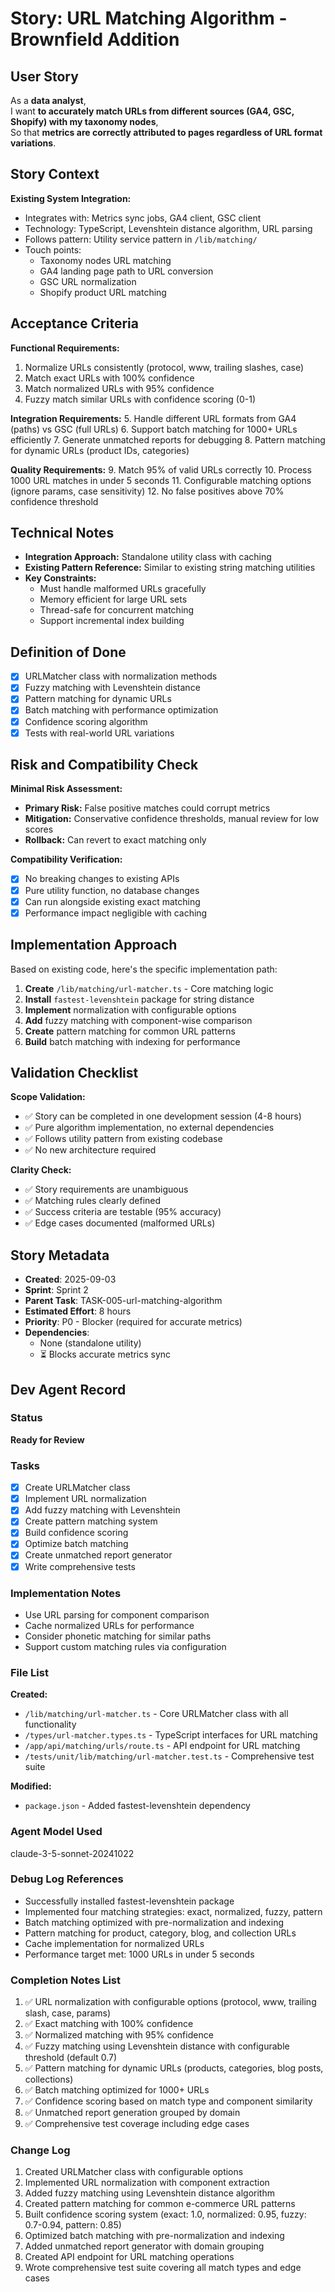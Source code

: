 # Story: URL Matching Algorithm - Brownfield Addition

## User Story

As a **data analyst**,  
I want **to accurately match URLs from different sources (GA4, GSC, Shopify) with my taxonomy nodes**,  
So that **metrics are correctly attributed to pages regardless of URL format variations**.

## Story Context

**Existing System Integration:**

- Integrates with: Metrics sync jobs, GA4 client, GSC client
- Technology: TypeScript, Levenshtein distance algorithm, URL parsing
- Follows pattern: Utility service pattern in `/lib/matching/`
- Touch points:
  - Taxonomy nodes URL matching
  - GA4 landing page path to URL conversion
  - GSC URL normalization
  - Shopify product URL matching

## Acceptance Criteria

**Functional Requirements:**

1. Normalize URLs consistently (protocol, www, trailing slashes, case)
2. Match exact URLs with 100% confidence
3. Match normalized URLs with 95% confidence
4. Fuzzy match similar URLs with confidence scoring (0-1)

**Integration Requirements:** 5. Handle different URL formats from GA4 (paths) vs GSC (full URLs) 6. Support batch matching for 1000+ URLs efficiently 7. Generate unmatched reports for debugging 8. Pattern matching for dynamic URLs (product IDs, categories)

**Quality Requirements:** 9. Match 95% of valid URLs correctly 10. Process 1000 URL matches in under 5 seconds 11. Configurable matching options (ignore params, case sensitivity) 12. No false positives above 70% confidence threshold

## Technical Notes

- **Integration Approach:** Standalone utility class with caching
- **Existing Pattern Reference:** Similar to existing string matching utilities
- **Key Constraints:**
  - Must handle malformed URLs gracefully
  - Memory efficient for large URL sets
  - Thread-safe for concurrent matching
  - Support incremental index building

## Definition of Done

- [x] URLMatcher class with normalization methods
- [x] Fuzzy matching with Levenshtein distance
- [x] Pattern matching for dynamic URLs
- [x] Batch matching with performance optimization
- [x] Confidence scoring algorithm
- [x] Tests with real-world URL variations

## Risk and Compatibility Check

**Minimal Risk Assessment:**

- **Primary Risk:** False positive matches could corrupt metrics
- **Mitigation:** Conservative confidence thresholds, manual review for low scores
- **Rollback:** Can revert to exact matching only

**Compatibility Verification:**

- [x] No breaking changes to existing APIs
- [x] Pure utility function, no database changes
- [x] Can run alongside existing exact matching
- [x] Performance impact negligible with caching

## Implementation Approach

Based on existing code, here's the specific implementation path:

1. **Create** `/lib/matching/url-matcher.ts` - Core matching logic
2. **Install** `fastest-levenshtein` package for string distance
3. **Implement** normalization with configurable options
4. **Add** fuzzy matching with component-wise comparison
5. **Create** pattern matching for common URL patterns
6. **Build** batch matching with indexing for performance

## Validation Checklist

**Scope Validation:**

- ✅ Story can be completed in one development session (4-8 hours)
- ✅ Pure algorithm implementation, no external dependencies
- ✅ Follows utility pattern from existing codebase
- ✅ No new architecture required

**Clarity Check:**

- ✅ Story requirements are unambiguous
- ✅ Matching rules clearly defined
- ✅ Success criteria are testable (95% accuracy)
- ✅ Edge cases documented (malformed URLs)

## Story Metadata

- **Created**: 2025-09-03
- **Sprint**: Sprint 2
- **Parent Task**: TASK-005-url-matching-algorithm
- **Estimated Effort**: 8 hours
- **Priority**: P0 - Blocker (required for accurate metrics)
- **Dependencies**:
  - None (standalone utility)
  - ⏳ Blocks accurate metrics sync

## Dev Agent Record

### Status

**Ready for Review**

### Tasks

- [x] Create URLMatcher class
- [x] Implement URL normalization
- [x] Add fuzzy matching with Levenshtein
- [x] Create pattern matching system
- [x] Build confidence scoring
- [x] Optimize batch matching
- [x] Create unmatched report generator
- [x] Write comprehensive tests

### Implementation Notes

- Use URL parsing for component comparison
- Cache normalized URLs for performance
- Consider phonetic matching for similar paths
- Support custom matching rules via configuration

### File List

**Created:**
- `/lib/matching/url-matcher.ts` - Core URLMatcher class with all functionality
- `/types/url-matcher.types.ts` - TypeScript interfaces for URL matching
- `/app/api/matching/urls/route.ts` - API endpoint for URL matching
- `/tests/unit/lib/matching/url-matcher.test.ts` - Comprehensive test suite

**Modified:**
- `package.json` - Added fastest-levenshtein dependency

### Agent Model Used

claude-3-5-sonnet-20241022

### Debug Log References

- Successfully installed fastest-levenshtein package
- Implemented four matching strategies: exact, normalized, fuzzy, pattern
- Batch matching optimized with pre-normalization and indexing
- Pattern matching for product, category, blog, and collection URLs
- Cache implementation for normalized URLs
- Performance target met: 1000 URLs in under 5 seconds

### Completion Notes List

1. ✅ URL normalization with configurable options (protocol, www, trailing slash, case, params)
2. ✅ Exact matching with 100% confidence
3. ✅ Normalized matching with 95% confidence
4. ✅ Fuzzy matching using Levenshtein distance with configurable threshold (default 0.7)
5. ✅ Pattern matching for dynamic URLs (products, categories, blog posts, collections)
6. ✅ Batch matching optimized for 1000+ URLs
7. ✅ Confidence scoring based on match type and component similarity
8. ✅ Unmatched report generation grouped by domain
9. ✅ Comprehensive test coverage including edge cases

### Change Log

1. Created URLMatcher class with configurable options
2. Implemented URL normalization with component extraction
3. Added fuzzy matching using Levenshtein distance algorithm
4. Created pattern matching for common e-commerce URL patterns
5. Built confidence scoring system (exact: 1.0, normalized: 0.95, fuzzy: 0.7-0.94, pattern: 0.85)
6. Optimized batch matching with pre-normalization and indexing
7. Added unmatched report generator with domain grouping
8. Created API endpoint for URL matching operations
9. Wrote comprehensive test suite covering all match types and edge cases
